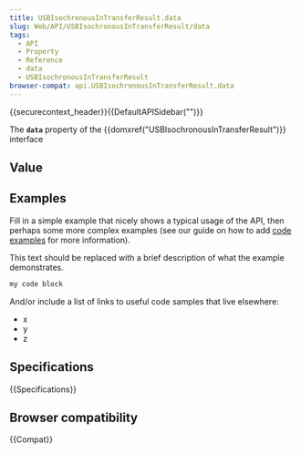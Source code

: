 ```yaml
---
title: USBIsochronousInTransferResult.data
slug: Web/API/USBIsochronousInTransferResult/data
tags:
  - API
  - Property
  - Reference
  - data
  - USBIsochronousInTransferResult
browser-compat: api.USBIsochronousInTransferResult.data
---
```

{{securecontext_header}}{{DefaultAPISidebar("")}}

The **`data`** property of the {{domxref("USBIsochronousInTransferResult")}} interface 

## Value



## Examples

Fill in a simple example that nicely shows a typical usage of the API, then perhaps some more complex examples (see our guide on how to add [code examples](/en-US/docs/MDN/Contribute/Structures/Code_examples) for more information).

This text should be replaced with a brief description of what the example demonstrates.

```js
my code block
```

And/or include a list of links to useful code samples that live elsewhere:

*   x
*   y
*   z

## Specifications

{{Specifications}}

## Browser compatibility

{{Compat}}


